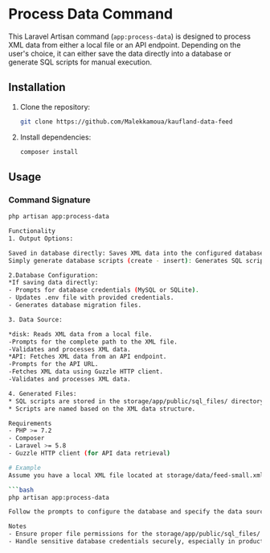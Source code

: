 # Process Data Command

This Laravel Artisan command (`app:process-data`) is designed to process XML data from either a local file or an API endpoint. Depending on the user's choice, it can either save the data directly into a database or generate SQL scripts for manual execution.

## Installation

1. Clone the repository:

    ```bash
    git clone https://github.com/Malekkamoua/kaufland-data-feed
    ```

2. Install dependencies:

    ```bash
    composer install
    ```

## Usage

### Command Signature

```bash
php artisan app:process-data

Functionality
1. Output Options:

Saved in database directly: Saves XML data into the configured database.
Simply generate database scripts (create - insert): Generates SQL scripts based on XML data for manual execution.

2.Database Configuration:
*If saving data directly:
- Prompts for database credentials (MySQL or SQLite).
- Updates .env file with provided credentials.
- Generates database migration files.

3. Data Source:

*disk: Reads XML data from a local file.
-Prompts for the complete path to the XML file.
-Validates and processes XML data.
*API: Fetches XML data from an API endpoint.
-Prompts for the API URL.
-Fetches XML data using Guzzle HTTP client.
-Validates and processes XML data.

4. Generated Files:
* SQL scripts are stored in the storage/app/public/sql_files/ directory.
* Scripts are named based on the XML data structure.

Requirements
- PHP >= 7.2
- Composer
- Laravel >= 5.8
- Guzzle HTTP client (for API data retrieval)

# Example
Assume you have a local XML file located at storage/data/feed-small.xml and you want to save its data into a MySQL database:

```bash
php artisan app:process-data

Follow the prompts to configure the database and specify the data source as disk, providing the path to your XML file.

Notes
- Ensure proper file permissions for the storage/app/public/sql_files/ directory.
- Handle sensitive database credentials securely, especially in production environments.